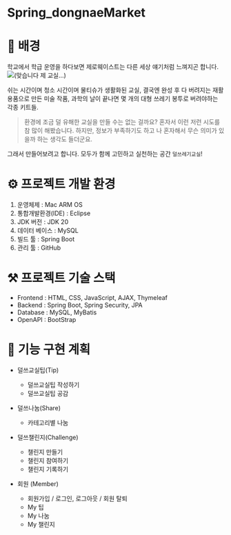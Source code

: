 # Spring_dongnaeMarket

# 🧐 배경
학교에서 학급 운영을 하다보면 제로웨이스트는 다른 세상 얘기처럼 느껴지곤 합니다.
![](https://velog.velcdn.com/images/dlguswl936/post/84c780a4-0794-428a-b9e8-ea1932fafffc/image.jpeg)(맞습니다 제 교실...)

쉬는 시간이며 청소 시간이며 물티슈가 생활화된 교실,
결국엔 완성 후 다 버려지는 재활용품으로 만든 미술 작품,
과학의 날이 끝나면 몇 개의 대형 쓰레기 봉투로 버려야하는 각종 키트들.

> 환경에 조금 덜 유해한 교실을 만들 수는 없는 걸까요?
혼자서 이런 저런 시도를 참 많이 해봤습니다. 하지만, 정보가 부족하기도 하고 나 혼자해서 무슨 의미가 있을까 하는 생각도 들더군요.

그래서 만들어보려고 합니다. 모두가 함께 고민하고 실천하는 공간 `덜쓰레기교실`!

# ⚙️ 프로젝트 개발 환경
1. 운영체제 : Mac ARM OS
2. 통합개발환경(IDE) : Eclipse
3. JDK 버전 : JDK 20
4. 데이터 베이스 : MySQL
5. 빌드 툴 : Spring Boot
6. 관리 툴 : GitHub

# ⚒️ 프로젝트 기술 스택
- Frontend : HTML, CSS, JavaScript, AJAX, Thymeleaf
- Backend : Spring Boot, Spring Security, JPA
- Database : MySQL, MyBatis
- OpenAPI : BootStrap

# 📜 기능 구현 계획
- 덜쓰교실팁(Tip)
    - 덜쓰교실팁 작성하기
    - 덜쓰교실팁 공감

- 덜쓰나눔(Share)
    - 카테고리별 나눔

- 덜쓰챌린지(Challenge)
    - 챌린지 만들기
    - 챌린지 참여하기
    - 챌린지 기록하기

- 회원 (Member)

    - 회원가입 / 로그인, 로그아웃 / 회원 탈퇴
    - My 팁
    - My 나눔
    - My 챌린지
   
   